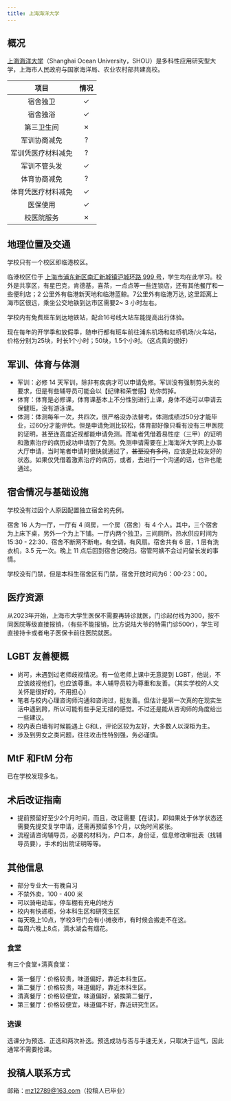 ```yaml
---
title: 上海海洋大学
---
```


## 概况

[上海海洋大学](https://www.shou.edu.cn)（Shanghai Ocean University，SHOU）是多科性应用研究型大学，上海市人民政府与国家海洋局、农业农村部共建高校。

|项目|情况|
|:---:|:---:|
|宿舍独卫|✓|
|宿舍独浴|✓|
|第三卫生间|✗|
|军训协商减免|?|
|军训凭医疗材料减免|?|
|军训不管头发|✓|
|体育协商减免|?|
|体育凭医疗材料减免|✓|
|医保使用|✓|
|校医院服务|✗|

## 地理位置及交通

学校只有一个校区即临港校区。

临港校区位于 [上海市浦东新区南汇新城镇沪城环路 999 号](https://amap.com/place/B00155K8GN)，学生均在此学习。校外是共享区，有星巴克，肯德基，喜茶，一点点等一些连锁店，还有其他餐厅和一些便利店；2 公里外有临港新天地和临港蓝鲸。7公里外有临港万达, 这里距离上海市区很远，乘坐公交地铁到达市区需要2~ 3 小时左右。

学校内有免费班车到达地铁站，配合16号线大站车能提高出行体验。

现在每年的开学季和放假季，随申行都有班车前往浦东机场和虹桥机场/火车站，价格分别为25块，时长1个小时；50块，1.5个小时。（这点真的很好）

## 军训、体育与体测

- 军训：必修 14 天军训，除非有疾病才可以申请免修。军训没有强制剪头发的要求，但是有些辅导员可能会以【纪律和荣誉感】劝你剪掉。
- 体育：体育是必修课，体育课基本上不分性别进行上课，身体不适可以申请去保健班，没有游泳课。
- 体测：体测每年一次，共四次，很严格没办法替考。体测成绩过50分才能毕业，过60分才能评优。但是申请免测比较松，体育部好像只看有没有三甲医院的证明，甚至连高度近视都能申请免测。而笔者凭借着易性症（三甲）的证明和激素治疗的病历成功申请到了免测。免测申请需要在上海海洋大学网上办事大厅申请，当时笔者申请时很快就通过了，~~甚至没有多问~~，应该是比较友好的状态。如果仅凭借着激素治疗的病历，或者，去进行一个沟通的话，也许也能通过。

## 宿舍情况与基础设施

学校没有过因个人原因配置独立宿舍的先例。

宿舍 16 人为一厅，一厅有 4 间房，一个房（宿舍）有 4 个人。其中，三个宿舍为上床下桌，另外一个为上下铺。一厅内两个独卫，三间厕所。热水供应时间为 15:30 - 22:30．宿舍不断网不断电，有空调，有风扇。宿舍共有 6 层，1 层有洗衣机，3.5 元一次。晚上 11 点后回到宿舍记晚归。宿管阿姨不会过问留长发的事情。

学校没有门禁，但是本科生宿舍区有门禁，宿舍开放时间为6：00-23：00。

## 医疗资源

从2023年开始，上海市大学生医保不需要再转诊就医，门诊起付线为300，按不同医院等级直接报销，（有些不能报销，比方说陆大爷的特需门诊500r），学生可直接持卡或者电子医保卡前往医院就医。

## LGBT 友善梗概

- 尚可，未遇到过老师歧视情况。有一位老师上课中无意提到 LGBT，他说，不应该歧视他们，也应该尊重。本人辅导员较为尊重和友善。（其实学校的人文关怀是很好的，不用担心）
- 笔者与校内心理咨询师沟通和咨询过，挺友善。但估计是第一次真的在现实生活中遇到跨，所以可能有些手足无措的感觉。不过还是能从咨询师的角度给出一些建议。
- 校内表白墙有时候能遇上 G和L，评论区较为友好，大多数人以深柜为主。
- 涉及到男女之类问题，往往攻击性特别强，务必谨慎。

## MtF 和FtM 分布

已在学校发现多名。

## 术后改证指南

- 提前预留好至少2个月时间，而且，改证需要【在读】，即如果处于休学状态还需要先提交复学申请，还需再预留多1个月，以免时间紧张。
- 流程请咨询辅导员，必要的材料为，户口本，身份证，信息修改审批表（找辅导员要），手术的出院证明等等。

## 其他信息

- 部分专业大一有晚自习
- 不禁外卖，100 - 400 米
- 可以骑电动车，停车棚有充电的地方
- 校内有快递柜，分本科生区和研究生区
- 每天晚上10点，学校3号门会有小摊夜市，有时候会搬走不在这。
- 每周六晚上8点，滴水湖会有烟花。

### 食堂

有三个食堂+清真食堂：

- 第一餐厅：价格较贵，味道偏好，靠近本科生区。
- 第二餐厅：价格较贵，味道偏好，靠近本科生区。
- 清真餐厅：价格较便宜，味道偏好，紧挨第二餐厅，
- 第三餐厅：价格较便宜，味道偏不好，靠近研究生区。

### 选课

选课分为预选、正选和两次补选。预选成功与否与手速无关，只取决于运气，因此通常不需要抢课。

## 投稿人联系方式

邮箱：<mz12789@163.com>（投稿人已毕业）
